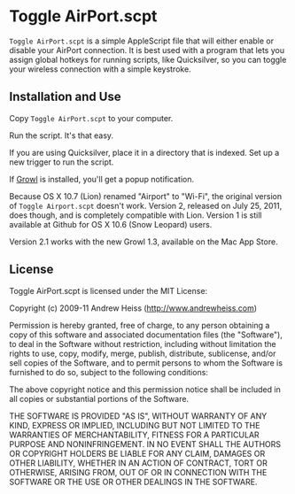# Toggle AirPort.scpt #

`Toggle AirPort.scpt` is a simple AppleScript file that will either enable or disable your AirPort connection. It is best used with a program that lets you assign global hotkeys for running scripts, like Quicksilver, so you can toggle your wireless connection with a simple keystroke.

## Installation and Use ##

Copy `Toggle AirPort.scpt` to your computer.
	
Run the script. It's that easy.

If you are using Quicksilver, place it in a directory that is indexed. Set up a new trigger to run the script.

If [Growl](http://growl.info/ "Growl") is installed, you'll get a popup notification. 

Because OS X 10.7 (Lion) renamed "Airport" to "Wi-Fi", the original version of `Toggle Airport.scpt` doesn't work. Version 2, released on July 25, 2011, does though, and is completely compatible with Lion. Version 1 is still available at Github for OS X 10.6 (Snow Leopard) users.

Version 2.1 works with the new Growl 1.3, available on the Mac App Store.

## License ##

Toggle AirPort.scpt is licensed under the MIT License:

Copyright (c) 2009-11 Andrew Heiss (http://www.andrewheiss.com)
 
Permission is hereby granted, free of charge, to any person obtaining a copy of this software and associated documentation files (the "Software"), to deal in the Software without restriction, including without limitation the rights to use, copy, modify, merge, publish, distribute, sublicense, and/or sell copies of the Software, and to permit persons to whom the Software is furnished to do so, subject to the following conditions:
 
The above copyright notice and this permission notice shall be included in all copies or substantial portions of the Software.
 
THE SOFTWARE IS PROVIDED "AS IS", WITHOUT WARRANTY OF ANY KIND, EXPRESS OR IMPLIED, INCLUDING BUT NOT LIMITED TO THE WARRANTIES OF MERCHANTABILITY, FITNESS FOR A PARTICULAR PURPOSE AND NONINFRINGEMENT. IN NO EVENT SHALL THE AUTHORS OR COPYRIGHT HOLDERS BE LIABLE FOR ANY CLAIM, DAMAGES OR OTHER LIABILITY, WHETHER IN AN ACTION OF CONTRACT, TORT OR OTHERWISE, ARISING FROM, OUT OF OR IN CONNECTION WITH THE SOFTWARE OR THE USE OR OTHER DEALINGS IN THE SOFTWARE.